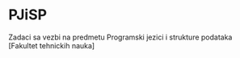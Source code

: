 # PJiSP
Zadaci sa vezbi na predmetu Programski jezici i strukture podataka [Fakultet tehnickih nauka]
